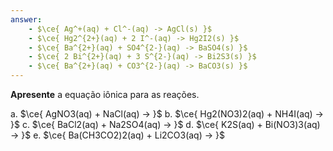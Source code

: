 ```yaml
---
answer:
    - $\ce{ Ag^+(aq) + Cl^-(aq) -> AgCl(s) }$
    - $\ce{ Hg2^{2+}(aq) + 2 I^-(aq) -> Hg2I2(s) }$
    - $\ce{ Ba^{2+}(aq) + SO4^{2-}(aq) -> BaSO4(s) }$
    - $\ce{ 2 Bi^{2+}(aq) + 3 S^{2-}(aq) -> Bi2S3(s) }$
    - $\ce{ Ba^{2+}(aq) + CO3^{2-}(aq) -> BaCO3(s) }$
---
```


**Apresente** a equação iônica para as reações.

a. $\ce{ AgNO3(aq) + NaCl(aq) -> }$
b. $\ce{ Hg2(NO3)2(aq) + NH4I(aq) -> }$
c. $\ce{ BaCl2(aq) + Na2SO4(aq) -> }$
d. $\ce{ K2S(aq) + Bi(NO3)3(aq) -> }$
e. $\ce{ Ba(CH3CO2)2(aq) + Li2CO3(aq) -> }$
